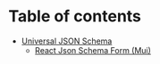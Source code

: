 # Table of contents

* [Universal JSON Schema](README.md)
  * [React Json Schema Form (Mui)](universal-json-schema/master.md)
